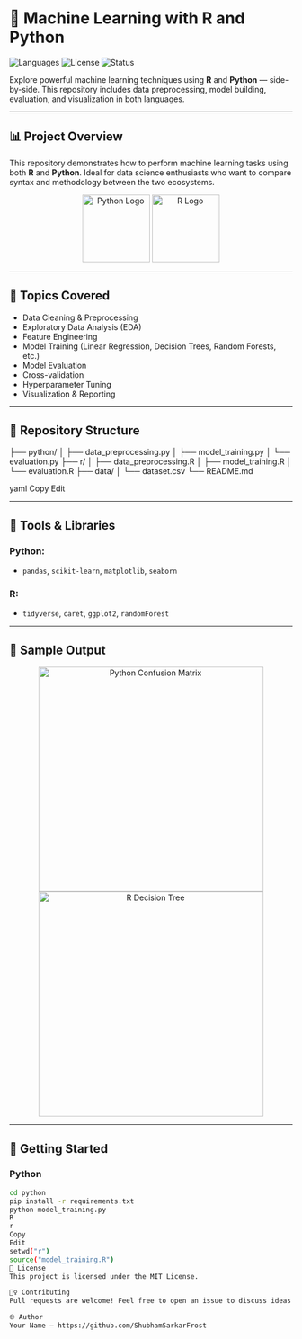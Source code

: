 # 🤖 Machine Learning with R and Python

![Languages](https://img.shields.io/badge/Languages-R%20%7C%20Python-blue)
![License](https://img.shields.io/badge/License-MIT-green)
![Status](https://img.shields.io/badge/Status-In%20Progress-yellow)

Explore powerful machine learning techniques using **R** and **Python** — side-by-side. This repository includes data preprocessing, model building, evaluation, and visualization in both languages.

---

## 📊 Project Overview

This repository demonstrates how to perform machine learning tasks using both **R** and **Python**. Ideal for data science enthusiasts who want to compare syntax and methodology between the two ecosystems.

<div align="center">
  <img src="https://upload.wikimedia.org/wikipedia/commons/c/c3/Python-logo-notext.svg" alt="Python Logo" width="120"/>
  <img src="https://www.r-project.org/logo/Rlogo.png" alt="R Logo" width="120"/>
</div>

---

## 🧠 Topics Covered

- Data Cleaning & Preprocessing
- Exploratory Data Analysis (EDA)
- Feature Engineering
- Model Training (Linear Regression, Decision Trees, Random Forests, etc.)
- Model Evaluation
- Cross-validation
- Hyperparameter Tuning
- Visualization & Reporting

---

## 📁 Repository Structure

├── python/
│ ├── data_preprocessing.py
│ ├── model_training.py
│ └── evaluation.py
├── r/
│ ├── data_preprocessing.R
│ ├── model_training.R
│ └── evaluation.R
├── data/
│ └── dataset.csv
└── README.md

yaml
Copy
Edit

---

## 🔧 Tools & Libraries

### Python:
- `pandas`, `scikit-learn`, `matplotlib`, `seaborn`

### R:
- `tidyverse`, `caret`, `ggplot2`, `randomForest`

---

## 🧪 Sample Output

<div align="center">
  <img src="https://scikit-learn.org/stable/_images/sphx_glr_plot_confusion_matrix_001.png" alt="Python Confusion Matrix" width="400"/>
  <img src="https://upload.wikimedia.org/wikipedia/commons/3/36/Decision_tree_model.png" alt="R Decision Tree" width="400"/>
</div>

---

## 🚀 Getting Started

### Python

```bash
cd python
pip install -r requirements.txt
python model_training.py
R
r
Copy
Edit
setwd("r")
source("model_training.R")
📄 License
This project is licensed under the MIT License.

🙋‍♀️ Contributing
Pull requests are welcome! Feel free to open an issue to discuss ideas or report bugs.

🌐 Author
Your Name – https://github.com/ShubhamSarkarFrost

